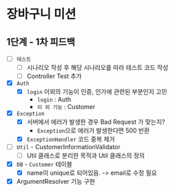 # 장바구니 미션

## 1단계 - 1차 피드백

- [ ] `테스트`
    - [ ] 시나리오 작성 후 해당 시나리오를 따라 테스트 코드 작성
    - [ ] Controller Test 추가
- [x] `Auth`
    - [x] `login` 이외의 기능이 인증, 인가에 관련된 부분인지 고민
      - `login` : Auth
      - `이 외 기능` : Customer
- [x] `Exception`
    - [x] 서버에서 에러가 발생한 경우 Bad Request 가 맞는지?
      - `Exception`으로 에러가 발생한다면 500 반환
    - [x] `ExceptionHandler` 코드 중복 제거
- [ ] `Util` - CustomerInformationValidator
    - [ ] Util 클래스로 분리한 목적과 Util 클래스의 정의
- [x] `DB` - `Customer` 테이블
    - [x] name이 unique로 되어있음. -> email로 수정 필요
- [x] ArgumentResolver 기능 구현
